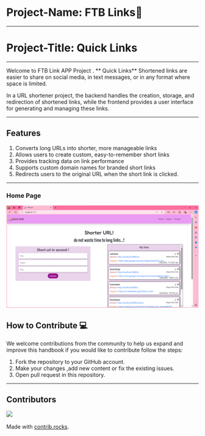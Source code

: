 # Project-Name: FTB Links🔗
---
# Project-Title:  Quick Links

---
Welcome to FTB Link APP Project . 
** Quick Links** Shortened links are easier to share on social media, in text messages, or in any format where space is limited.

In a URL shortener project, the backend handles the creation, storage, and redirection of shortened links, while the frontend provides a user interface for generating and managing these links.

---
## Features
1. Converts long URLs into shorter, more manageable links
2.  Allows users to create custom, easy-to-remember short links
3.  Provides tracking data on link performance
4.  Supports custom domain names for branded short links
5.  Redirects users to the original URL when the short link is clicked.
---
### Home Page
![Home Page](./weboutput.png)

## How to Contribute 💻

We welcome contributions from the community to help us expand and improve this handbook if you would like to contribute follow the steps:

1. Fork the repository to your GitHub account.
2. Make your changes ,add new content or fix the existing issues.
3. Open pull request in this repository.

---

## Contributors
<a href="https://github.com/NikitaRaut21/ftblink/graphs/contributors">
  <img src="https://contrib.rocks/image?repo=NikitaRaut21/ftblink" />
</a>

Made with [contrib.rocks](https://contrib.rocks).
